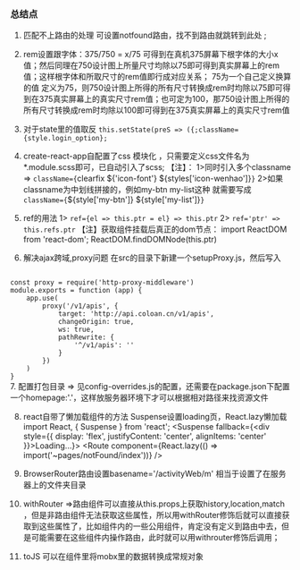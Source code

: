 ### 总结点
1. 匹配不上路由的处理 可设置notfound路由，找不到路由就跳转到此处 ;
2. rem设置跟字体：375/750 = x/75 可得到在真机375屏幕下根字体的大小x值；然后同理在750设计图上所量尺寸均除以75即可得到真实屏幕上的rem值；这样根字体和所取尺寸的rem值即行成对应关系；
75为一个自己定义换算的值 定义为75，则750设计图上所得的所有尺寸转换成rem时均除以75即可得到在375真实屏幕上的真实尺寸rem值；也可定为100，那750设计图上所得的所有尺寸转换成rem时均除以100即可得到在375真实屏幕上的真实尺寸rem值
3. 对于state里的值取反  `this.setState(preS => ({;className={style.login_option};`
4. create-react-app自配置了css 模块化 ，只需要定义css文件名为*.module.scss即可，已自动引入了scss;
【注】：
1>同时引入多个classname =>  `className={`clearfix ${'icon-font'} ${styles['icon-wenhao']}`}`
2>如果classname为中划线拼接的，例如my-btn my-list这种 就需要写成 `className={`${style['my-btn']} ${style['my-list']}`}`

5. ref的用法
1> `ref={el => this.ptr = el} => this.ptr`
2> `ref='ptr' => this.refs.ptr`
【注】获取组件挂载后真正的dom节点：
import ReactDOM from 'react-dom';
ReactDOM.findDOMNode(this.ptr)

6. 解决ajax跨域,proxy问题 
在src的目录下新建一个setupProxy.js，然后写入
<code>
const proxy = require('http-proxy-middleware')
module.exports = function (app) {
    app.use(
        proxy('/v1/apis', {
            target: 'http://api.coloan.cn/v1/apis',
            changeOrigin: true,
            ws: true,
            pathRewrite: {
                '^/v1/apis': ''
            }
        })
    )
}
</code>
7. 配置打包目录 => 见config-overrides.js的配置，还需要在package.json下配置一个homepage:'.'，这样放服务器环境下才可以根据相对路径来找资源文件

8. react自带了懒加载组件的方法 Suspense设置loading页，React.lazy懒加载
import React, { Suspense } from 'react';
<Suspense fallback={<div style={{ display: 'flex', justifyContent: 'center', alignItems: 'center' }}>Loading...</div>}>
    <Route component={React.lazy(() => import('~pages/notFound/index'))} />
</Suspense>

9. BrowserRouter路由设置basename='/activityWeb/m' 相当于设置了在服务器上的文件夹目录

10. withRouter =>路由组件可以直接从this.props上获取history,location,match ，但是非路由组件无法获取这些属性，所以用withRouter修饰后就可以直接获取到这些属性了，比如组件内的一些公用组件，肯定没有定义到路由中去，但是可能需要在这些组件内操作路由，此时就可以用withrouter修饰后调用；

11. toJS 可以在组件里将mobx里的数据转换成常规对象